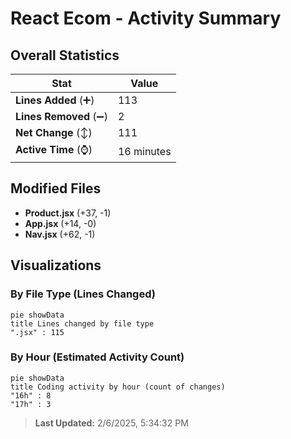 # React Ecom - Activity Summary 

## Overall Statistics

| Stat                   | Value                                                             |
| ---------------------- | ----------------------------------------------------------------- |
| **Lines Added** (➕)   | 113                                          |
| **Lines Removed** (➖) | 2                                        |
| **Net Change** (↕)    | 111                |
| **Active Time** (⌚)   | 16 minutes |


## Modified Files
- **Product.jsx** (+37, -1)
- **App.jsx** (+14, -0)
- **Nav.jsx** (+62, -1)

## Visualizations

### By File Type (Lines Changed)

```mermaid
pie showData
title Lines changed by file type
".jsx" : 115
```

### By Hour (Estimated Activity Count)

```mermaid
pie showData
title Coding activity by hour (count of changes)
"16h" : 8
"17h" : 3
```


> **Last Updated:** 2/6/2025, 5:34:32 PM